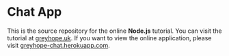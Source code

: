 # Chat App

This is the source repository for the online **Node.js** tutorial.
You can visit the tutorial at [greyhope.uk](https://greyhope.uk/chat_1.html).
If you want to view the online application, please visit [greyhope-chat.herokuapp.com](http://greyhope-chat.herokuapp.com).
